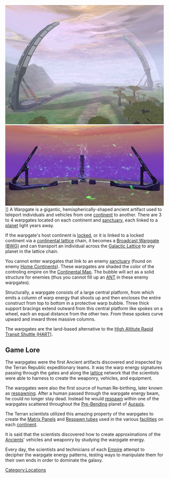 ![](images/Warp.jpg "fig:Warp.jpg") ![](images/Biwarp.jpg "fig:Biwarp.jpg")\]\] A
Warpgate is a gigantic, hemispherically-shaped ancient artifact used to
teleport individuals and vehicles from one
[continent](Continent.md) to another. There are 3 to 4 warpgates
located on each continent and [sanctuary](Sanctuary.md), each
linked to a [planet](Planet.md) light years away.

If the warpgate's host continent is
[locked](continental_lock.md), or it is linked to a locked
continent via a [continental lattice](Lattice.md) chain, it
becomes a [Broadcast Warpgate (BWG)](Broadcast_warpgate.md) and
can transport an individual across the [Galactic
Lattice](Galactic_Lattice.md) to any planet in the lattice
chain.

You cannot enter warpgates that link to an enemy
[sanctuary](Sanctuary.md) (found on enemy [Home
Continents](Home_Continent.md)). These warpgates are shaded the
color of the controling empire on the [Continental
Map](Continental_Map.md). The bubble will act as a solid
structure for enemies (thus you cannot fill up an [ANT](Advanced_Nanite_Transport.md)
in these enemy warpgates).

Structurally, a warpgate consists of a large central platform, from
which emits a column of warp energy that shoots up and then encloses the
entire construct from top to bottom in a protective warp bubble. Three
thick support bracings extend outward from this central platform like
spokes on a wheel, each an equal distance from the other two. From these
spokes curve upward and inward three massive columns.

The warpgates are the land-based alternative to the [High Altitute Rapid
Transit Shuttle (HART)](HART.md).

## Game Lore

The warpgates were the first Ancient artifacts discovered and inspected
by the Terran Republic expeditionary teams. It was the warp energy
signatures passing through the gates and along the
[lattice](Lattice.md) network that the scientists were able to
harness to create the weaponry, vehicles, and equipment.

The warpgates were also the first source of human Re-birthing, later
known as [respawning](Respawn.md). After a human passed through
the warpgate energy beam, he could no longer stay dead. Instead he would
[respawn](Respawn.md) within one of the warpgates scattered
throughout the [Pre-Bending](The_Bending.md) planet of
[Auraxis](Auraxis.md).

The Terran scientists utilized this amazing property of the warpgates to
create the [Matrix Panels](Matrix_Panel.md) and [Respawn
tubes](Respawn_Tube.md) used in the various
[facilities](Facilities.md) on each
[continent](Continent.md).

It is said that the scientists discovered how to create approximations
of the [Ancients](Ancients.md)' vehicles and weaponry by
studying the warpgate energy.

Every day, the scientists and technicians of each
[Empire](Empire.md) attempt to decipher the warpgate energy
patterns, testing ways to manipulate them for their own ends in order to
dominate the galaxy.

[Category:Locations](Category:Locations.md)
